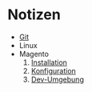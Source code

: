 # Notizen

- [Git](git/git.md)
- Linux
- Magento
  1. [Installation](magento/01_install_magento2.md)
  2. [Konfiguration](magento/02_configure_magento2.md)
  3. [Dev-Umgebung](magento/03_set_up_development.md)
